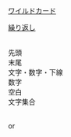 [ワイルドカード](ワイルドカード/index.md)  

[繰り返し](繰り返し/index.md)  

[]()  
先頭
[]()  
末尾
[]()  
文字・数字・下線
[]()  
数字
[]()  
空白
[]()  
文字集合

[]()  
or
